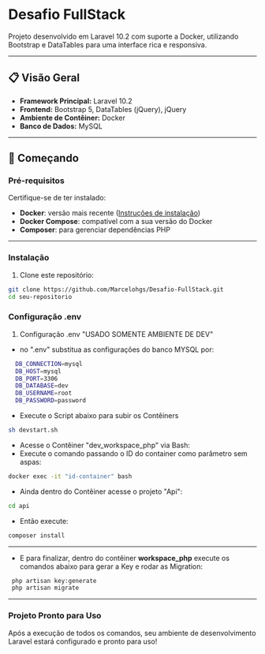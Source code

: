 # Desafio FullStack

Projeto desenvolvido em Laravel 10.2 com suporte a Docker, utilizando Bootstrap e DataTables para uma interface rica e responsiva.

---

## 📋 Visão Geral

- **Framework Principal:** Laravel 10.2
- **Frontend:** Bootstrap 5, DataTables (jQuery), jQuery
- **Ambiente de Contêiner:** Docker
- **Banco de Dados:**  MySQL

---

## 🚀 Começando

### Pré-requisitos

Certifique-se de ter instalado:
- **Docker**: versão mais recente ([Instruções de instalação](https://docs.docker.com/get-docker/))
- **Docker Compose**: compatível com a sua versão do Docker
- **Composer**: para gerenciar dependências PHP

---

### Instalação

1. Clone este repositório:

```bash
git clone https://github.com/Marcelohgs/Desafio-FullStack.git
cd seu-repositorio
```
### Configuração .env
1. Configuração .env "USADO SOMENTE AMBIENTE DE DEV"
- no ".env" substitua as configurações do banco MYSQL por:
```bash
  DB_CONNECTION=mysql    
  DB_HOST=mysql  
  DB_PORT=3306  
  DB_DATABASE=dev  
  DB_USERNAME=root  
  DB_PASSWORD=password
``` 

- Execute o Script abaixo para subir os Contêiners
```bash
sh devstart.sh
``` 
- Acesse o Contêiner "dev_workspace_php" via Bash:
- Execute o comando passando o ID do container como parâmetro sem aspas:
```bash
docker exec -it "id-container" bash
```
- Ainda dentro do Contêiner acesse o projeto "Api":
```bash
cd api
```
- Então execute:
```bash
composer install
```

---
- E para finalizar, dentro do contêiner **workspace_php** execute os comandos abaixo para gerar a Key e rodar as Migration:
```bash
 php artisan key:generate
 php artisan migrate
 ```

---

### Projeto Pronto para Uso
  Após a execução de todos os comandos, seu ambiente de desenvolvimento Laravel estará configurado e pronto para uso!
